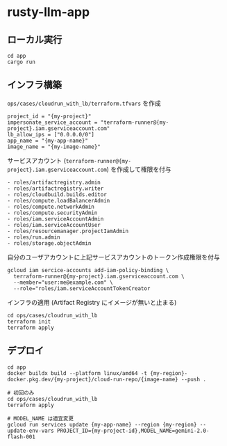 # rusty-llm-app

## ローカル実行

```
cd app
cargo run
```

## インフラ構築

`ops/cases/cloudrun_with_lb/terraform.tfvars` を作成

```
project_id = "{my-project}"
impersonate_service_account = "terraform-runner@{my-project}.iam.gserviceaccount.com"
lb_allow_ips = ["0.0.0.0/0"]
app_name = "{my-app-name}"
image_name = "{my-image-name}"
```

サービスアカウント (`terraform-runner@{my-project}.iam.gserviceaccount.com`) を作成して権限を付与

```
- roles/artifactregistry.admin
- roles/artifactregistry.writer
- roles/cloudbuild.builds.editor
- roles/compute.loadBalancerAdmin
- roles/compute.networkAdmin
- roles/compute.securityAdmin
- roles/iam.serviceAccountAdmin
- roles/iam.serviceAccountUser
- roles/resourcemanager.projectIamAdmin
- roles/run.admin
- roles/storage.objectAdmin
```

自分のユーザアカウントに上記サービスアカウントのトークン作成権限を付与

```
gcloud iam sercice-accounts add-iam-policy-binding \
  terraform-runner@{my-project}.iam.gserviceaccount.com \
  --member="user:me@example.com" \
  --role="roles/iam.serviceAccountTokenCreator
```

インフラの適用 (Artifact Registry にイメージが無いと止まる)

```
cd ops/cases/cloudrun_with_lb
terraform init
terraform apply
```

## デプロイ

```
cd app
docker buildx build --platform linux/amd64 -t {my-region}-docker.pkg.dev/{my-project}/cloud-run-repo/{image-name} --push .

# 初回のみ
cd ops/cases/cloudrun_with_lb
terraform apply

# MODEL_NAME は適宜変更
gcloud run services update {my-app-name} --region {my-region} --update-env-vars PROJECT_ID={my-project-id},MODEL_NAME=gemini-2.0-flash-001
```

